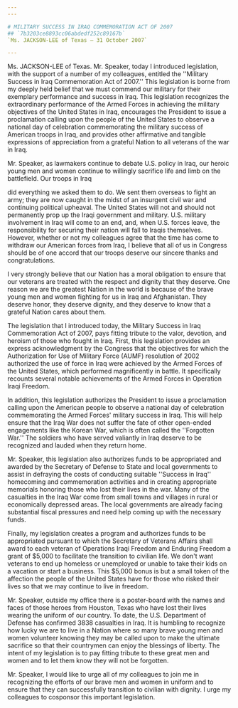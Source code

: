 ```yaml
---
---

# MILITARY SUCCESS IN IRAQ COMMEMORATION ACT OF 2007
## `7b3203ce8893cc06abdedf252c89167b`
`Ms. JACKSON-LEE of Texas — 31 October 2007`

---
```



Ms. JACKSON-LEE of Texas. Mr. Speaker, today I introduced 
legislation, with the support of a number of my colleagues, entitled 
the ''Military Success in Iraq Commemoration Act of 2007.'' This 
legislation is borne from my deeply held belief that we must commend 
our military for their exemplary performance and success in Iraq. This 
legislation recognizes the extraordinary performance of the Armed 
Forces in achieving the military objectives of the United States in 
Iraq, encourages the President to issue a proclamation calling upon the 
people of the United States to observe a national day of celebration 
commemorating the military success of American troops in Iraq, and 
provides other affirmative and tangible expressions of appreciation 
from a grateful Nation to all veterans of the war in Iraq.

Mr. Speaker, as lawmakers continue to debate U.S. policy in Iraq, our 
heroic young men and women continue to willingly sacrifice life and 
limb on the battlefield. Our troops in Iraq


did everything we asked them to do. We sent them overseas to fight an 
army; they are now caught in the midst of an insurgent civil war and 
continuing political upheaval. The United States will not and should 
not permanently prop up the Iraqi government and military. U.S. 
military involvement in Iraq will come to an end, and, when U.S. forces 
leave, the responsibility for securing their nation will fall to Iraqis 
themselves. However, whether or not my colleagues agree that the time 
has come to withdraw our American forces from Iraq, I believe that all 
of us in Congress should be of one accord that our troops deserve our 
sincere thanks and congratulations.

I very strongly believe that our Nation has a moral obligation to 
ensure that our veterans are treated with the respect and dignity that 
they deserve. One reason we are the greatest Nation in the world is 
because of the brave young men and women fighting for us in Iraq and 
Afghanistan. They deserve honor, they deserve dignity, and they deserve 
to know that a grateful Nation cares about them.

The legislation that I introduced today, the Military Success in Iraq 
Commemoration Act of 2007, pays fitting tribute to the valor, devotion, 
and heroism of those who fought in Iraq. First, this legislation 
provides an express acknowledgment by the Congress that the objectives 
for which the Authorization for Use of Military Force (AUMF) resolution 
of 2002 authorized the use of force in Iraq were achieved by the Armed 
Forces of the United States, which performed magnificently in battle. 
It specifically recounts several notable achievements of the Armed 
Forces in Operation Iraqi Freedom.

In addition, this legislation authorizes the President to issue a 
proclamation calling upon the American people to observe a national day 
of celebration commemorating the Armed Forces' military success in 
Iraq. This will help ensure that the Iraq War does not suffer the fate 
of other open-ended engagements like the Korean War, which is often 
called the ''Forgotten War.'' The soldiers who have served valiantly in 
Iraq deserve to be recognized and lauded when they return home.

Mr. Speaker, this legislation also authorizes funds to be 
appropriated and awarded by the Secretary of Defense to State and local 
governments to assist in defraying the costs of conducting suitable 
''Success in Iraq'' homecoming and commemoration activities and in 
creating appropriate memorials honoring those who lost their lives in 
the war. Many of the casualties in the Iraq War come from small towns 
and villages in rural or economically depressed areas. The local 
governments are already facing substantial fiscal pressures and need 
help coming up with the necessary funds.

Finally, my legislation creates a program and authorizes funds to be 
appropriated pursuant to which the Secretary of Veterans Affairs shall 
award to each veteran of Operations Iraqi Freedom and Enduring Freedom 
a grant of $5,000 to facilitate the transition to civilian life. We 
don't want veterans to end up homeless or unemployed or unable to take 
their kids on a vacation or start a business. This $5,000 bonus is but 
a small token of the affection the people of the United States have for 
those who risked their lives so that we may continue to live in 
freedom.

Mr. Speaker, outside my office there is a poster-board with the names 
and faces of those heroes from Houston, Texas who have lost their lives 
wearing the uniform of our country. To date, the U.S. Department of 
Defense has confirmed 3838 casualties in Iraq. It is humbling to 
recognize how lucky we are to live in a Nation where so many brave 
young men and women volunteer knowing they may be called upon to make 
the ultimate sacrifice so that their countrymen can enjoy the blessings 
of liberty. The intent of my legislation is to pay fitting tribute to 
these great men and women and to let them know they will not be 
forgotten.

Mr. Speaker, I would like to urge all of my colleagues to join me in 
recognizing the efforts of our brave men and women in uniform and to 
ensure that they can successfully transition to civilian with dignity. 
I urge my colleagues to cosponsor this important legislation.
